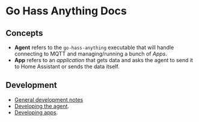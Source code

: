 <!--
 Copyright (c) 2023 Joshua Rich <joshua.rich@gmail.com>
 
 This software is released under the MIT License.
 https://opensource.org/licenses/MIT
-->

# Go Hass Anything Docs

## Concepts

- **Agent** refers to the `go-hass-anything` executable that will handle connecting to MQTT and managing/running a bunch of *Apps*.
- **App** refers to an *application* that gets data and asks the agent to send it to Home Assistant or sends the data itself.

## Development

- [General development notes](development/README.md)
- [Developing the agent](development/Agent.md).
- [Developing apps](development/Apps.md).
